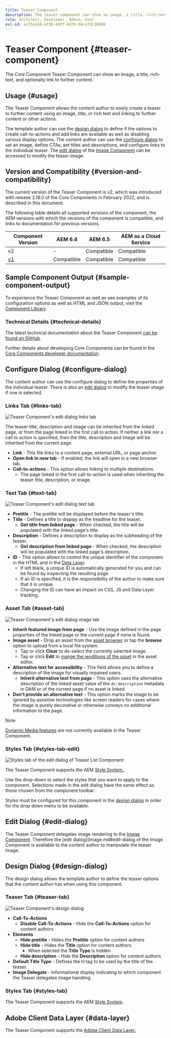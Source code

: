 ```yaml
---
title: Teaser Component
description: The teaser component can show an image, a title, rich-text, and optionally link to further content.
role: Architect, Developer, Admin, User
exl-id: ec75e168-6f3b-4dff-8df6-06ca7dc18688
---
```

# Teaser Component {#teaser-component}

The Core Component Teaser Component can show an image, a title, rich-text, and optionally link to further content.

## Usage {#usage}

The Teaser Component allows the content author to easily create a teaser to further content using an image, title, or rich text and linking to further content or other actions.

The template author can use the [design dialog](#design-dialog) to define if the options to create call-to-actions and add links are available as well as disabling various display options. The content author can use the [configure dialog](#configure-dialog) to set an image, define CTAs, set titles and descriptions, and configure links to the individual teaser. The [edit dialog](image.md#edit-dialog) of the [Image Component](image.md) can be accessed to modify the teaser image.

## Version and Compatibility {#version-and-compatibility}

The current version of the Teaser Component is v2, which was introduced with release 2.18.0 of the Core Components in February 2022, and is described in this document.  
  
The following table details all supported versions of the component, the AEM versions with which the versions of the component is compatible, and links to documentation for previous versions.

| Component Version |AEM 6.4 |AEM 6.5 |AEM as a Cloud Service|
|---|---|---|---|
|v2|-|Compatible|Compatible|
| [v1](v1/teaser.md) |Compatible |Compatible | Compatible|

## Sample Component Output {#sample-component-output}

To experience the Teaser Component as well as see examples of its configuration options as well as HTML and JSON output, visit the [Component Library](https://adobe.com/go/aem_cmp_library_teaser).

### Technical Details {#technical-details}

The latest technical documentation about the Teaser Component [can be found on GitHub](https://adobe.com/go/aem_cmp_tech_teaser_v1).

Further details about developing Core Components can be found in the [Core Components developer documentation](/help/developing/overview.md).

## Configure Dialog {#configure-dialog}

The content author can use the configure dialog to define the properties of the individual teaser. There is also an [edit dialog](#edit-dialog) to modify the teaser image if one is selected.

### Links Tab {#links-tab}

![Teaser Component's edit dialog links tab](/help/assets/teaser-edit-links.png)

The teaser title, description and image can be inherited from the linked page, or from the page linked in the first call to action. If neither a link nor a call to action is specified, then the title, description and image will be inherited from the current page.

* **Link** - This file links to a content page, external URL, or page anchor.
* **Open link in new tab** - If enabled, the link will open in a new browser tab.
* **Call-to-actions** - This option allows linking to multiple destinations.
  * The page linked in the first call-to-action is used when inheriting the teaser title, description, or image.

### Text Tab {#text-tab}

![Teaser Component's edit dialog text tab](/help/assets/teaser-edit-text.png)

* **Pretitle** - The pretitle will be displayed before the teaser's title.
* **Title** - Defines a title to display as the headline for the teaser.
  * **Get title from linked page** -  When checked, the title will be populated with the linked page's title.
* **Description** - Defines a description to display as the subheading of the teaser.
  * **Get description from linked page** - When checked, the description will be populated with the linked page's description.
* **ID** - This option allows to control the unique identifier of the component in the HTML and in the [Data Layer](/help/developing/data-layer/overview.md).
  * If left blank, a unique ID is automatically generated for you and can be found by inspecting the resulting page.
  * If an ID is specified, it is the responsibility of the author to make sure that it is unique.
  * Changing the ID can have an impact on CSS, JS and Data Layer tracking.

### Asset Tab {#asset-tab}

![Teaser Component's edit dialog image tab](/help/assets/teaser-edit-image.png)

* **Inherit featured image from page** - Use the image defined in the page properties of the linked page or the current page if none is found.
* **Image asset** - Drop an asset from the [asset browser](https://experienceleague.adobe.com/docs/experience-manager-cloud-service/sites/authoring/fundamentals/environment-tools.html) or tap the **browse** option to upload from a local file system.
  * Tap or click **Clear** to de-select the currently selected image.
  * Tap or click **Edit** to [mange the renditions of the asset](https://experienceleague.adobe.com/docs/experience-manager-cloud-service/assets/manage/manage-digital-assets.html) in the asset editor.
* **Alternative text for accessibility** - This field allows you to define a description of the image for visually impaired users.
  * **Inherit alternative text from page** - This option uses the alternative description of the linked asset value of the `dc:description` metadata in DAM or of the current page if no asset is linked.
* **Don't provide an alternative text** - This option marks the image to be ignored by assistive technologies like screen readers for cases where the image is purely decorative or otherwise conveys no additional information to the page.

>[!NOTE]
>
>[Dynamic Media features](image.md#dynamic-media) are not currently available in the Teaser Component.

### Styles Tab {#styles-tab-edit}

![Styles tab of the edit dialog of Teaser List Component](/help/assets/teaser-edit-styles.png)

The Teaser Component supports the AEM [Style System.](/help/get-started/authoring.md#component-styling).

Use the drop-down to select the styles that you want to apply to the component. Selections made in the edit dialog have the same effect as those chosen from the component toolbar.

Styles must be configured for this component in the [design dialog](#design-dialog) in order for the drop down menu to be available.

## Edit Dialog {#edit-dialog}

The Teaser Component delegates image rendering to the [Image Component](image.md). Therefore the [edit dialog](image.md#edit-dialog of the Image Component is available to the content author to manipulate the teaser image.

## Design Dialog {#design-dialog}

The design dialog allows the template author to define the teaser options that the content author has when using this component.

### Teaser Tab {#teaser-tab}

![Teaser Component's design dialog](/help/assets/teaser-design.png)

* **Call-To-Actions**
  * **Disable Call-To-Actions** - Hide the **Call-To-Actions** option for content authors
* **Elements**
  * **Hide pretitle** - Hides the **Pretitle** option for content authors
  * **Hide title** - Hides the **Title** option for content authors
    * When selected the **Title Type** is hidden
  * **Hide description** - Hide the **Description** option for content authors
* **Default Title Type** - Defines the H tag to be used by the title of the teaser.  
* **Image Delegate** - Informational display indicating to which component the Teaser delegates image handling.

### Styles Tab {#styles-tab}

The Teaser Component supports the AEM [Style System](/help/get-started/authoring.md#component-styling).

## Adobe Client Data Layer {#data-layer}

The Teaser Component supports the [Adobe Client Data Layer.](/help/developing/data-layer/overview.md)

